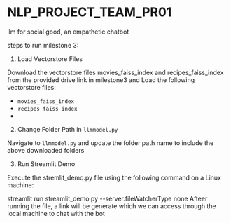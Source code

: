 # NLP_PROJECT_TEAM_PR01
llm for social good, an empathetic chatbot

steps to run milestone 3:

1. Load Vectorstore Files

Download the vectorstore files movies_faiss_index and recipes_faiss_index from the provided drive link in milestone3 and Load the following vectorstore files:
- `movies_faiss_index`
- `recipes_faiss_index`
- 
2. Change Folder Path in `llmmodel.py`

Navigate to `llmmodel.py` and update the folder path name to include the above downloaded folders

3. Run Streamlit Demo

Execute the stremlit_demo.py file using the following command on a Linux machine:

streamlit run streamlit_demo.py --server.fileWatcherType none
Afteer running the file, a link will be generate which we can access through the local machine to chat with the bot
